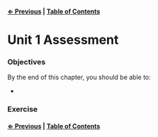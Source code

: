 #### [⇐ Previous](./07-lifecycle.md) | [Table of Contents](./../readme.md) 

# Unit 1 Assessment

### Objectives

By the end of this chapter, you should be able to:

- 

### Exercise

#### [⇐ Previous](./07-lifecycle.md) | [Table of Contents](./../readme.md) 
